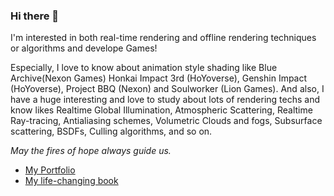 ### Hi there 👋

I'm interested in both real-time rendering and offline rendering techniques or algorithms and develope Games!

 Especially, I love to know about animation style shading like Blue Archive(Nexon Games) Honkai Impact 3rd (HoYoverse), Genshin Impact (HoYoverse), Project BBQ (Nexon) and Soulworker (Lion Games). And also, I have a huge interesting and love to study about lots of rendering techs and know likes Realtime Global Illumination, Atmospheric Scattering, Realtime Ray-tracing, Antialiasing schemes, Volumetric Clouds and fogs, Subsurface scattering, BSDFs, Culling algorithms, and so on. 

*May the fires of hope always guide us.*

- [My Portfolio](https://aback-runner-2e5.notion.site/My-dream-is-render-my-own-world-05fa7a46fcd6494db1938718023c3ed0)
- [My life-changing book](https://www.amazon.com/Advanced-Global-Illumination-Philip-Dutre/dp/1568813074)
